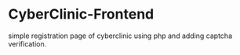 # CyberClinic-Frontend
simple registration page of cyberclinic using php and adding captcha verification.
